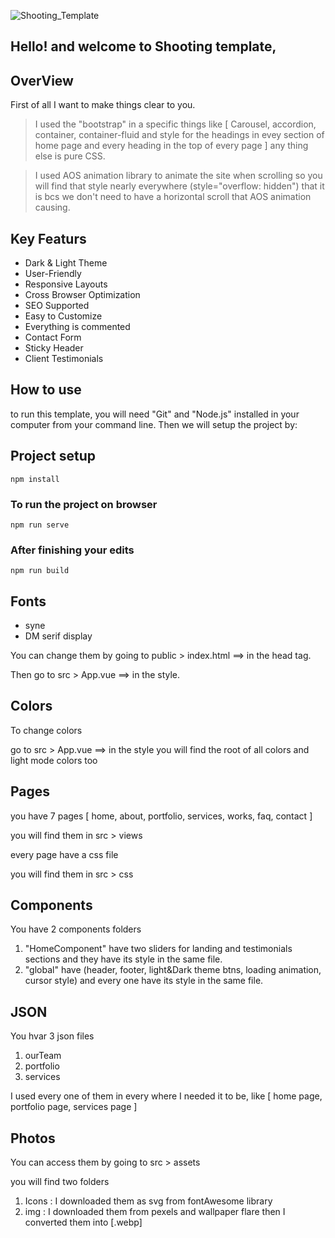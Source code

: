 ![Shooting_Template](https://github.com/user-attachments/assets/bfb367ef-e027-40b0-b2e2-8df22a1b8df2)

Hello! and welcome to Shooting template,
-
## OverView
First of all I want to make things clear to you. 
> I used the "bootstrap" in a specific things like [ Carousel, accordion, container, container-fluid and style for the headings in evey section of home page and every heading in the top of every page ] any thing else is pure CSS.


> I used AOS animation library to animate the site when scrolling so you will find that style nearly everywhere 
(style="overflow: hidden") that it is bcs we don't need to have a horizontal scroll that AOS animation causing.


## Key Featurs
- Dark & Light Theme
- User-Friendly
- Responsive Layouts
- Cross Browser Optimization
- SEO Supported
- Easy to Customize
- Everything is commented
- Contact Form
- Sticky Header
- Client Testimonials

## How to use
to run this template, you will need "Git" and "Node.js" installed in your computer from your command line. Then we will setup the project by:

## Project setup
```
npm install
```
### To run the project on browser
```
npm run serve
```
### After finishing your edits
```
npm run build
```
## Fonts

- syne
- DM serif display

You can change them by going to public > index.html ==> in the head tag.

Then go to src > App.vue ==> in the style.

## Colors

To change colors

go to src > App.vue ==> in the style you will find the root of all colors and light mode colors too

## Pages

you have 7 pages [ home, about, portfolio, services, works, faq, contact ]

you will find them in src > views

every page have a css file 

you will find them in src > css

## Components

You have 2 components folders

1. "HomeComponent" have two sliders for landing and testimonials sections and they have its style in the same file.
2. "global" have (header, footer, light&Dark theme btns, loading animation, cursor style) and every one  have its style in the same file.

## JSON

You hvar 3 json files

1. ourTeam
2. portfolio
3. services

I used every one of them in every where I needed it to be, like [ home page, portfolio page, services page ]

## Photos

You can access them by going to src > assets

you will find two folders

1. Icons : I downloaded them as svg from fontAwesome library
2. img : I downloaded them from pexels and wallpaper flare then I converted them into [.webp]
